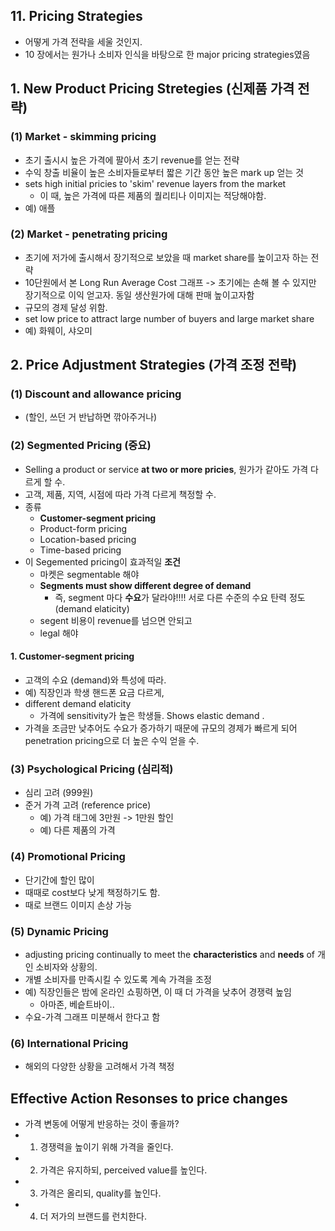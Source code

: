 ## 11. Pricing Strategies
- 어떻게 가격 전략을 세울 것인지.
- 10 장에서는 원가나 소비자 인식을 바탕으로 한 major pricing strategies였음


## 1. New Product Pricing Stretegies (신제품 가격 전략)

### (1) Market - skimming pricing
- 초기 출시시 높은 가격에 팔아서 초기 revenue를 얻는 전략
- 수익 창출 비율이 높은 소비자들로부터 짧은 기간 동안 높은 mark up 얻는 것
- sets high initial pricies to 'skim' revenue layers from the market
	- 이 때, 높은 가격에 따른 제품의 퀄리티나 이미지는 적당해야함.
- 예) 애플

### (2) Market - penetrating pricing
- 초기에 저가에 출시해서 장기적으로 보았을 때 market share를 높이고자 하는 전략
- 10단원에서 본 Long Run Average Cost 그래프 -> 초기에는 손해 볼 수 있지만 장기적으로 이익 얻고자. 동일 생산원가에 대해 판매 높이고자함 
- 규모의 경제 달성 위함.
- set low price to attract large number of buyers and large market share
- 예) 화웨이, 샤오미

## 2. Price Adjustment Strategies (가격 조정 전략)
### (1) Discount and allowance pricing 
- (할인, 쓰던 거 반납하면 깎아주거나)

### (2) Segmented Pricing (중요)
- Selling a product or service **at two or more pricies**, 원가가 같아도 가격 다르게 할 수.
- 고객, 제품, 지역, 시점에 따라 가격 다르게 책정할 수.
- 종류
	- **Customer-segment pricing**
	- Product-form pricing
	- Location-based pricing
	- Time-based pricing
- 이 Segemented pricing이 효과적일 **조건**
	- 마켓은 segmentable 해야
	- **Segments must show different degree of demand**
		-	즉, segment 마다 **수요**가 달라야!!!! 서로 다른 수준의 수요 탄력 정도 (demand elaticity)
	-	segent 비용이 revenue를 넘으면 안되고
	-	legal 해야

#### 1. Customer-segment pricing
- 고객의 수요 (demand)와 특성에 따라.
- 예) 직장인과 학생 핸드폰 요금 다르게,
- different demand elaticity
	- 가격에 sensitivity가 높은 학생들. Shows elastic demand .
- 가격을 조금만 낮추어도 수요가 증가하기 때문에 규모의 경제가 빠르게 되어 penetration pricing으로 더 높은 수익 얻을 수.

### (3) Psychological Pricing (심리적)
- 심리 고려 (999원)
- 준거 가격 고려 (reference price)
	- 예) 가격 태그에 3만원 -> 1만원 할인
	- 예) 다른 제품의 가격

### (4) Promotional Pricing
- 단기간에 할인 많이
- 때때로 cost보다 낮게 책정하기도 함.
- 때로 브랜드 이미지 손상 가능

### (5) Dynamic Pricing
- adjusting pricing continually to meet the **characteristics** and **needs** of 개인 소비자와 상황의.
- 개별 소비자를 만족시킬 수 있도록 계속 가격을 조정
- 예) 직장인들은 밤에 온라인 쇼핑하면, 이 때 더 가격을 낮추어 경쟁력 높임
	- 아마존, 베슽트바이..
- 수요-가격 그래프 미분해서 한다고 함

### (6) International Pricing
- 해외의 다양한 상황을 고려해서 가격 책정

## Effective Action Resonses to price changes
- 가격 변동에 어떻게 반응하는 것이 좋을까?
- 1. 경쟁력을 높이기 위해 가격을 줄인다.
- 2. 가격은 유지하되, perceived value를 높인다.
- 3. 가격은 올리되, quality를 높인다.
- 4. 더 저가의 브랜드를 런치한다.
